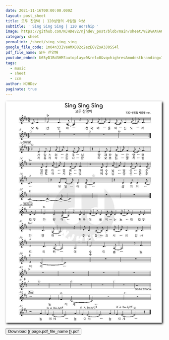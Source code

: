 ```yaml
---
date: 2021-11-16T00:00:00.000Z
layout: post_sheet
title: 모두 찬양해 | 120성령의 사람들 악보
subtitle: ' Sing Sing Sing | 120 Worship '
image: https://github.com/NJHDev2/njhdev_post/blob/main/sheet/%EB%AA%A8%EB%91%90%20%EC%B0%AC%EC%96%91%ED%95%B4.jpg?raw=true
category: sheet
permalink: /sheet/sing_sing_sing
google_file_code: 1m04n33IVaWMXD82c2ezEGVZsA3J0SS4l
pdf_file_name: 모두 찬양해
youtube_embed: U65yD1Bd3HM?autoplay=0&rel=0&vq=highres&modestbranding=1
tags:
  - music
  - sheet
  - ccm
author: NJHDev
paginate: true
---
```

<img src="https://github.com/NJHDev2/njhdev_post/blob/main/sheet/%EB%AA%A8%EB%91%90%20%EC%B0%AC%EC%96%91%ED%95%B4.jpg?raw=true" style="filter: drop-shadow(3px 3px 3px #000)">

<button class="downloadbtn" type="button"
onclick="download()">
<i class="fa fa-cloud-download"></i> Download {{ page.pdf_file_name }}.pdf
</button>
